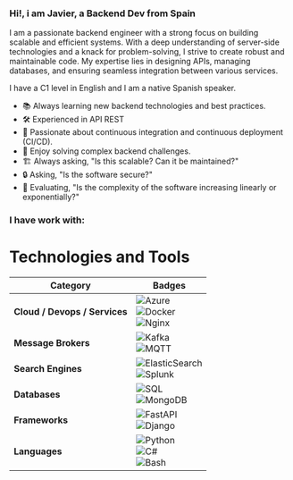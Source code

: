 ### Hi!, i am Javier, a Backend Dev from Spain

I am a passionate backend engineer with a strong focus on building scalable and efficient systems. With a deep understanding of server-side technologies and a knack for problem-solving, I strive to create robust and maintainable code. My expertise lies in designing APIs, managing databases, and ensuring seamless integration between various services.

I have a C1 level in English and I am a native Spanish speaker.

- 📚 Always learning new backend technologies and best practices.
- 🛠️ Experienced in API REST
- 🚀 Passionate about continuous integration and continuous deployment (CI/CD).
- 🧩 Enjoy solving complex backend challenges.
- 🏗️ Always asking, "Is this scalable? Can it be maintained?"
- 🔒 Asking, "Is the software secure?"
- 🤔 Evaluating, "Is the complexity of the software increasing linearly or exponentially?"

### I have work with:
# Technologies and Tools

| **Category**             | **Badges**                                                                                                  |
|--------------------------|-------------------------------------------------------------------------------------------------------------|
| **Cloud / Devops / Services** | ![Azure](https://img.shields.io/badge/Azure-0078D4?style=for-the-badge&logo=microsoft-azure&logoColor=white) <br> ![Docker](https://img.shields.io/badge/Docker-2496ED?style=for-the-badge&logo=docker&logoColor=white) <br> ![Nginx](https://img.shields.io/badge/Nginx-009639?style=for-the-badge&logo=nginx&logoColor=white) |
| **Message Brokers**       | ![Kafka](https://img.shields.io/badge/Kafka-231F20?style=for-the-badge&logo=apache-kafka&logoColor=white) <br> ![MQTT](https://img.shields.io/badge/MQTT-00B5E2?style=for-the-badge&logo=eclipse-mqtt&logoColor=white) |
| **Search Engines**        | ![ElasticSearch](https://img.shields.io/badge/Elastic-005571?style=for-the-badge&logo=elastic&logoColor=white) <br> ![Splunk](https://img.shields.io/badge/Splunk-000000?style=for-the-badge&logo=splunk&logoColor=white) |
| **Databases**             | ![SQL](https://img.shields.io/badge/SQL-4479A1?style=for-the-badge&logo=sql&logoColor=white) <br> ![MongoDB](https://img.shields.io/badge/MongoDB-47A248?style=for-the-badge&logo=mongodb&logoColor=white) |
| **Frameworks**            | ![FastAPI](https://img.shields.io/badge/FastAPI-009688?style=for-the-badge&logo=fastapi&logoColor=white) <br> ![Django](https://img.shields.io/badge/Django-092E20?style=for-the-badge&logo=django&logoColor=white) |
| **Languages**             | ![Python](https://img.shields.io/badge/Python-3776AB?style=for-the-badge&logo=python&logoColor=white) <br> ![C#](https://img.shields.io/badge/C%23-2396F3?style=for-the-badge&logo=c-sharp&logoColor=white) <br> ![Bash](https://img.shields.io/badge/Bash-4EAA25?style=for-the-badge&logo=gnu-bash&logoColor=white) |
